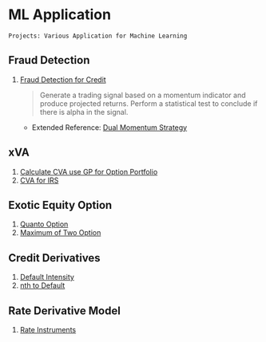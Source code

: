 # ML Application
```
Projects: Various Application for Machine Learning
```
## Fraud Detection
1. [Fraud Detection for Credit](FraudDetection_FINAL.ipynb)
   >Generate a trading signal based on a momentum indicator and produce projected returns. Perform a statistical test to conclude if there is alpha in the signal.
   - Extended Reference: [Dual Momentum Strategy](https://seekingalpha.com/article/4233923-dual-momentum-january-update)

## xVA
1. [Calculate CVA use GP for Option Portfolio](MY3_Upload_CVA.ipynb)
2. [CVA for IRS](CVA_for_IRS_final.m)

## Exotic Equity Option
1. [Quanto Option](https://nbviewer.jupyter.org/github/jollyraven100/Derivatives_Modeling/blob/master/Quanto%20Option.pdf)
2. [Maximum of Two Option](https://nbviewer.jupyter.org/github/michaelsyao/Derivatives_Modeling/blob/master/Options%20on%20the%20Maximum%20of%20two%20assets.pdf)

## Credit Derivatives
1. [Default Intensity](https://nbviewer.jupyter.org/github/michaelsyao/Derivatives_Modeling/blob/master/Default%20Intensity.pdf)
2. [nth to Default](https://nbviewer.jupyter.org/github/michaelsyao/Derivatives_Modeling/blob/master/nth%20to%20Default.pdf)

## Rate Derivative Model
1. [Rate Instruments](https://nbviewer.jupyter.org/github/michaelsyao/Derivatives_Modeling/blob/master/Swap.Swaption.pdf)


